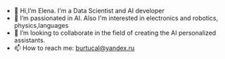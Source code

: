 - 👋 Hi,I’m Elena. I'm a Data Scientist and AI developer
- 👀 I’m passionated in AI. Also I'm interested in electronics and robotics, physics,languages
- 💞️ I’m looking to collaborate in the field of creating the AI personalized assistants.
- 📫 How to reach me: burtucal@yandex.ru

<!---
hentiamenty/hentiamenty is a ✨ special ✨ repository because its `README.md` (this file) appears on your GitHub profile.
You can click the Preview link to take a look at your changes.
--->
